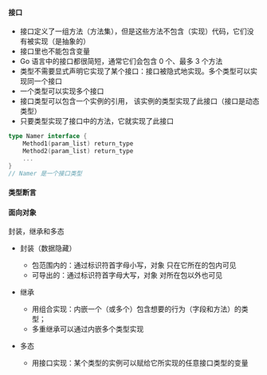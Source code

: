 #### 接口
- 接口定义了一组方法（方法集），但是这些方法不包含（实现）代码，它们没有被实现（是抽象的）
- 接口里也不能包含变量
- Go 语言中的接口都很简短，通常它们会包含 0 个、最多 3 个方法
- 类型不需要显式声明它实现了某个接口：接口被隐式地实现。多个类型可以实现同一个接口
- 一个类型可以实现多个接口
- 接口类型可以包含一个实例的引用， 该实例的类型实现了此接口（接口是动态类型）
- 只要类型实现了接口中的方法，它就实现了此接口



```go
type Namer interface {
    Method1(param_list) return_type
    Method2(param_list) return_type
    ...
}
// Namer 是一个接口类型
```

#### 类型断言


#### 面向对象
封装，继承和多态
 - 封装（数据隐藏）
    - 包范围内的：通过标识符首字母小写，对象 只在它所在的包内可见
    - 可导出的：通过标识符首字母大写，对象 对所在包以外也可见

- 继承
    - 用组合实现：内嵌一个（或多个）包含想要的行为（字段和方法）的类型；
    - 多重继承可以通过内嵌多个类型实现

- 多态
    - 用接口实现：某个类型的实例可以赋给它所实现的任意接口类型的变量







